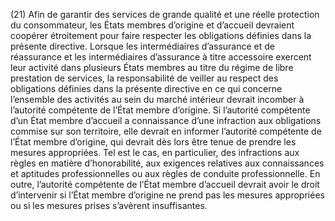 (21) Afin de garantir des services de grande qualité et une réelle protection du consommateur, les États membres d’origine et d’accueil devraient coopérer étroitement pour faire respecter les obligations définies dans la présente directive. Lorsque les intermédiaires d’assurance et de réassurance et les intermédiaires d’assurance à titre accessoire exercent leur activité dans plusieurs États membres au titre du régime de libre prestation de services, la responsabilité de veiller au respect des obligations définies dans la présente directive en ce qui concerne l’ensemble des activités au sein du marché intérieur devrait incomber à l’autorité compétente de l’État membre d’origine. Si l’autorité compétente d’un État membre d’accueil a connaissance d’une infraction aux obligations commise sur son territoire, elle devrait en informer l’autorité compétente de l’État membre d’origine, qui devrait dès lors être tenue de prendre les mesures appropriées. Tel est le cas, en particulier, des infractions aux règles en matière d’honorabilité, aux exigences relatives aux connaissances et aptitudes professionnelles ou aux règles de conduite professionnelle. En outre, l’autorité compétente de l’État membre d’accueil devrait avoir le droit d’intervenir si l’État membre d’origine ne prend pas les mesures appropriées ou si les mesures prises s’avèrent insuffisantes.